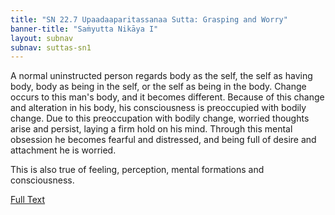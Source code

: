 ```yaml
---
title: "SN 22.7 Upaadaaparitassanaa Sutta: Grasping and Worry"
banner-title: "Saṁyutta Nikāya I" 
layout: subnav 
subnav: suttas-sn1
---
```


A normal uninstructed person regards body as the self, the self as having body, body as being in the self, or the self as being in the body. Change occurs to this man's body, and it becomes different. Because of this change and alteration in his body, his consciousness is preoccupied with bodily change. Due to this preoccupation with bodily change, worried thoughts arise and persist, laying a firm hold on his mind. Through this mental obsession he becomes fearful and distressed, and being full of desire and attachment he is worried.  

This is also true of feeling, perception, mental formations and consciousness.


[Full Text](https://accesstoinsight.org/tipitaka/sn/sn22/sn22.007.wlsh.html)

